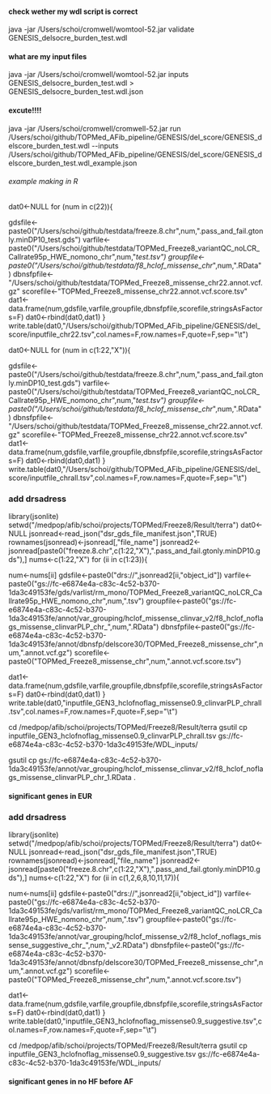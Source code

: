 #### check wether my wdl script is correct
java -jar /Users/schoi/cromwell/womtool-52.jar validate GENESIS_delsocre_burden_test.wdl

#### what are my input files
java -jar /Users/schoi/cromwell/womtool-52.jar inputs GENESIS_delsocre_burden_test.wdl > GENESIS_delsocre_burden_test.wdl.json

#### excute!!!!
java -jar /Users/schoi/cromwell/cromwell-52.jar run /Users/schoi/github/TOPMed_AFib_pipeline/GENESIS/del_score/GENESIS_delscore_burden_test.wdl --inputs /Users/schoi/github/TOPMed_AFib_pipeline/GENESIS/del_score/GENESIS_delscore_burden_test.wdl_example.json





###### example making in R
dat0<-NULL
for (num in c(22)){

gdsfile<-paste0("/Users/schoi/github/testdata/freeze.8.chr",num,".pass_and_fail.gtonly.minDP10_test.gds")
varfile<-paste0("/Users/schoi/github/testdata/TOPMed_Freeze8_variantQC_noLCR_Callrate95p_HWE_nomono_chr",num,"_test.tsv")
groupfile<-paste0("/Users/schoi/github/testdata/f8_hclof_missense_chr_",num,".RData")
dbnsfpfile<-"/Users/schoi/github/testdata/TOPMed_Freeze8_missense_chr22.annot.vcf.gz"
scorefile<-"TOPMed_Freeze8_missense_chr22.annot.vcf.score.tsv"
dat1<-data.frame(num,gdsfile,varfile,groupfile,dbnsfpfile,scorefile,stringsAsFactors=F)
dat0<-rbind(dat0,dat1)
}
write.table(dat0,"/Users/schoi/github/TOPMed_AFib_pipeline/GENESIS/del_score/inputfile_chr22.tsv",col.names=F,row.names=F,quote=F,sep="\t")


dat0<-NULL
for (num in c(1:22,"X")){

gdsfile<-paste0("/Users/schoi/github/testdata/freeze.8.chr",num,".pass_and_fail.gtonly.minDP10_test.gds")
varfile<-paste0("/Users/schoi/github/testdata/TOPMed_Freeze8_variantQC_noLCR_Callrate95p_HWE_nomono_chr",num,"_test.tsv")
groupfile<-paste0("/Users/schoi/github/testdata/f8_hclof_missense_chr_",num,".RData")
dbnsfpfile<-"/Users/schoi/github/testdata/TOPMed_Freeze8_missense_chr22.annot.vcf.gz"
scorefile<-"TOPMed_Freeze8_missense_chr22.annot.vcf.score.tsv"
dat1<-data.frame(num,gdsfile,varfile,groupfile,dbnsfpfile,scorefile,stringsAsFactors=F)
dat0<-rbind(dat0,dat1)
}
write.table(dat0,"/Users/schoi/github/TOPMed_AFib_pipeline/GENESIS/del_score/inputfile_chrall.tsv",col.names=F,row.names=F,quote=F,sep="\t")




### add drsadress
library(jsonlite)
setwd("/medpop/afib/schoi/projects/TOPMed/Freeze8/Result/terra")
dat0<-NULL
jsonread<-read_json("dsr_gds_file_manifest.json",TRUE)
rownames(jsonread)<-jsonread[,"file_name"]
jsonread2<-jsonread[paste0("freeze.8.chr",c(1:22,"X"),".pass_and_fail.gtonly.minDP10.gds"),]
nums<-c(1:22,"X")
for (ii in c(1:23)){

num<-nums[ii]
gdsfile<-paste0("drs://",jsonread2[ii,"object_id"])
varfile<-paste0("gs://fc-e6874e4a-c83c-4c52-b370-1da3c49153fe/gds/varlist/rm_mono/TOPMed_Freeze8_variantQC_noLCR_Callrate95p_HWE_nomono_chr",num,".tsv")
groupfile<-paste0("gs://fc-e6874e4a-c83c-4c52-b370-1da3c49153fe/annot/var_grouping/hclof_missense_clinvar_v2/f8_hclof_noflags_missense_clinvarPLP_chr_",num,".RData")
dbnsfpfile<-paste0("gs://fc-e6874e4a-c83c-4c52-b370-1da3c49153fe/annot/dbnsfp/delscore30/TOPMed_Freeze8_missense_chr",num,".annot.vcf.gz")
scorefile<-paste0("TOPMed_Freeze8_missense_chr",num,".annot.vcf.score.tsv")

dat1<-data.frame(num,gdsfile,varfile,groupfile,dbnsfpfile,scorefile,stringsAsFactors=F)
dat0<-rbind(dat0,dat1)
}
write.table(dat0,"inputfile_GEN3_hclofnoflag_missense0.9_clinvarPLP_chrall.tsv",col.names=F,row.names=F,quote=F,sep="\t")


cd /medpop/afib/schoi/projects/TOPMed/Freeze8/Result/terra
gsutil cp inputfile_GEN3_hclofnoflag_missense0.9_clinvarPLP_chrall.tsv gs://fc-e6874e4a-c83c-4c52-b370-1da3c49153fe/WDL_inputs/

gsutil cp gs://fc-e6874e4a-c83c-4c52-b370-1da3c49153fe/annot/var_grouping/hclof_missense_clinvar_v2/f8_hclof_noflags_missense_clinvarPLP_chr_1.RData .

#### significant genes in EUR

### add drsadress
library(jsonlite)
setwd("/medpop/afib/schoi/projects/TOPMed/Freeze8/Result/terra")
dat0<-NULL
jsonread<-read_json("dsr_gds_file_manifest.json",TRUE)
rownames(jsonread)<-jsonread[,"file_name"]
jsonread2<-jsonread[paste0("freeze.8.chr",c(1:22,"X"),".pass_and_fail.gtonly.minDP10.gds"),]
nums<-c(1:22,"X")
for (ii in c(1,2,6,8,10,11,17)){

num<-nums[ii]
gdsfile<-paste0("drs://",jsonread2[ii,"object_id"])
varfile<-paste0("gs://fc-e6874e4a-c83c-4c52-b370-1da3c49153fe/gds/varlist/rm_mono/TOPMed_Freeze8_variantQC_noLCR_Callrate95p_HWE_nomono_chr",num,".tsv")
groupfile<-paste0("gs://fc-e6874e4a-c83c-4c52-b370-1da3c49153fe/annot/var_grouping/hclof_missense_v2/f8_hclof_noflags_missense_suggestive_chr_",num,"_v2.RData")
dbnsfpfile<-paste0("gs://fc-e6874e4a-c83c-4c52-b370-1da3c49153fe/annot/dbnsfp/delscore30/TOPMed_Freeze8_missense_chr",num,".annot.vcf.gz")
scorefile<-paste0("TOPMed_Freeze8_missense_chr",num,".annot.vcf.score.tsv")

dat1<-data.frame(num,gdsfile,varfile,groupfile,dbnsfpfile,scorefile,stringsAsFactors=F)
dat0<-rbind(dat0,dat1)
}
write.table(dat0,"inputfile_GEN3_hclofnoflag_missense0.9_suggestive.tsv",col.names=F,row.names=F,quote=F,sep="\t")

cd /medpop/afib/schoi/projects/TOPMed/Freeze8/Result/terra
gsutil cp inputfile_GEN3_hclofnoflag_missense0.9_suggestive.tsv gs://fc-e6874e4a-c83c-4c52-b370-1da3c49153fe/WDL_inputs/





#### significant genes in no HF before AF
